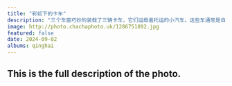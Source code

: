 ```yaml
---
title: "彩虹下的卡车"
description: "三个车窗巧妙的装载了三辆卡车，它们运载着托运的小汽车。这些车通常是自驾游的人们在返程或者担心途径高原出现危险而托运的。"
image: http://photo.chachaphoto.uk/1286751892.jpg
featured: false
date: 2024-09-02
albums: qinghai
---
```


## This is the full description of the photo.
